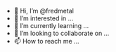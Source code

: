 - 👋 Hi, I’m @fredmetal
- 👀 I’m interested in ...
- 🌱 I’m currently learning ...
- 💞️ I’m looking to collaborate on ...
- 📫 How to reach me ...

<!---
fredmetal/fredmetal is a ✨ special ✨ repository because its `README.md` (this file) appears on your GitHub profile.
You can click the Preview link to take a look at your changes.
--->
